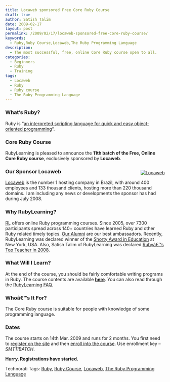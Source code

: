 ```yaml
---
title: Locaweb sponsored Free Core Ruby Course
draft: true
author: Satish Talim
date: 2009-02-17
layout: post
permalink: /2009/02/17/locaweb-sponsored-free-core-ruby-course/
keywords:
  - Ruby,Ruby Course,Locaweb,The Ruby Programming Language
description:
  - The most successful, free, online Core Ruby course open to all.
categories:
  - Beginners
  - Ruby
  - Training
tags:
  - Locaweb
  - Ruby
  - Ruby course
  - The Ruby Programming Language
---
```

<div>
  <h3>
    What&#8217;s Ruby?
  </h3>
  
  <p>
    Ruby is &#8220;<a href="http://www.rubyist.net/~slagell/ruby/">an interpreted scripting language for quick and easy object-oriented programming</a>&#8220;.
  </p>
  
  <h3>
    Core Ruby Course
  </h3>
  
  <p>
    RubyLearning is pleased to announce the <b>11th batch of the Free, Online Core Ruby course</b>, exclusively sponsored by <strong>Locaweb</strong>.
  </p>
  
  <p style="float: right; margin-left: 10px; margin-bottom: 10px;">
    <a href="http://www.locaweb.com.br/portal.asp?utm_campaign=Rails&#038;utm_source=rubylearning&#038;utm_medium=banner" title="Support our sponsors, Support our site!"><img alt="Locaweb" style="border: 0px none ;" src="http://rubylearning.com/images/locaweb.jpg" /></a>
  </p>
  
  <h3>
    Our Sponsor Locaweb
  </h3>
  
  <p>
    <a href="http://www.locaweb.com.br/portal.asp?utm_campaign=Rails&utm_source=rubylearning&utm_medium=banner">Locaweb</a> is the number 1 hosting company in Brazil, with around 400 employees and 133 thousand clients, hosting more than 220 thousand domains. I am including any news or developments the sponsor has had during July 2008.
  </p>
  
  <h3>
    Why RubyLearning?
  </h3>
  
  <p class="update">
    <abbr title="RubyLearning">RL</abbr> offers online Ruby programming courses. Since 2005, over 7300 participants spread across 140+ countries have learned Ruby and other Ruby related timely topics. <a href="http://rubylearning.com/other/testimonials.html">Our Alumni</a> are our best ambassadors. Recently, RubyLearning was declared winner of the <a href="http://shortyawards.com/category/education">Shorty Award in Education</a> at New York, USA. Also, Satish Talim of RubyLearning was declared <a href="http://www.rubyinside.com/rubys-top-teacher-in-2008-satish-talim-1396.html">Rubyâ€™s Top Teacher in 2008</a>.
  </p>
  
  <h3>
    What Will I Learn?
  </h3>
  
  <p>
    At the end of the course, you should be fairly comfortable writing programs in Ruby. The course contents are available <b><a href="http://rubylearning.com/satishtalim/tutorial.html">here</a></b>. You can also read through the <a href="http://rubylearning.com/satishtalim/faq.html">RubyLearning FAQ</a>.
  </p>
  
  <h3>
    Whoâ€™s It For?
  </h3>
  
  <p>
    The Core Ruby course is suitable for people with knowledge of some programming language.
  </p>
  
  <h3>
    Dates
  </h3>
  
  <p>
    The course starts on 14th Mar. 2009 and runs for 2 months. You first need to <a href="http://rubylearning.org/">register on the site</a> and then <a href="http://rubylearning.org/class/course/view.php?id=24">enroll into the course</a>. Use enrollment key &#8211; <em>SMT11BATCH</em>.
  </p>
  
  <p>
    <b>Hurry. Registrations have started.</b>
  </p>
</div>

Technorati Tags: <a href="http://technorati.com/tag/Ruby" rel="tag">Ruby</a>, <a href="http://technorati.com/tag/Ruby+Course" rel="tag">Ruby Course</a>, <a href="http://technorati.com/tag/Locaweb" rel="tag">Locaweb</a>, <a href="http://technorati.com/tag/The+Ruby+Programming+Language" rel="tag">The Ruby Programming Language</a>
